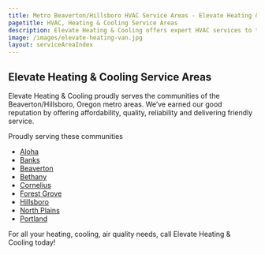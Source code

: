 ```yaml
---
title: Metro Beaverton/Hillsboro HVAC Service Areas - Elevate Heating & Cooling
pagetitle: HVAC, Heating & Cooling Service Areas
description: Elevate Heating & Cooling offers expert HVAC services to the Beaverton & Hillsboro metro area. Call us today! 503-432-1221
image: /images/elevate-heating-van.jpg
layout: serviceAreaIndex
---
```


## Elevate Heating & Cooling Service Areas

Elevate Heating & Cooling proudly serves the communities of the Beaverton/Hillsboro, Oregon metro areas. We’ve earned our good reputation by offering affordability, quality, reliability and delivering friendly service.

Proudly serving these communities

- [Aloha](/service-areas/aloha-or/)
- [Banks](/service-areas/banks-or/)
- [Beaverton](/service-areas/beaverton-or/)
- [Bethany](/service-areas/bethany-or/)
- [Cornelius](/service-areas/cornelius-or/)
- [Forest Grove](/service-areas/forest-grove/)
- [Hillsboro](/service-areas/hillsboro/)
- [North Plains](/service-areas/north-plains/)
- [Portland](/service-areas/portland-or/)

For all your heating, cooling, air quality needs, call Elevate Heating & Cooling today!